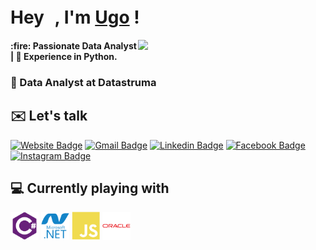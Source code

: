 # Hey <img src="https://media.giphy.com/media/hvRJCLFzcasrR4ia7z/giphy.gif" width="10px" height="40px">, I'm <a href="https://ufudeny.github.io/">Ugo</a> ! <!--<img src="https://media.giphy.com/media/12oufCB0MyZ1Go/giphy.gif" width="50">-->
<img align='right' src="https://github.com/ufudeny/ufudeny/blob/master/gifs/people-at-work.gif" width="300">
<h4>:fire: Passionate Data Analyst | 🚀 Experience in Python.</h4>
<h3>💼 Data Analyst at Datastruma

## :envelope: Let's talk
[![Website Badge](https://img.shields.io/badge/Website-0A79DF?style=flat-square&logo=google-chrome&logoColor=white)](https://ufudeny.github.io/)
[![Gmail Badge](https://img.shields.io/badge/-ugochukwufudenyi@gmail.com-c14438?style=flat-square&logo=Gmail&logoColor=white&link=mailto:ugochukwufudenyi@gmail.com)](mailto:ugochukwufudenyi@gmail.com)
[![Linkedin Badge](https://img.shields.io/badge/-LinkedIn-0e76a8?style=flat-square&logo=Linkedin&logoColor=white)](https://www.linkedin.com/in/achyutghosh24/)
[![Facebook Badge](https://img.shields.io/badge/-Facebook-3b5998?style=flat-square&logo=Facebook&logoColor=white)](https://www.facebook.com/achyut06)
[![Instagram Badge](https://img.shields.io/badge/-Instagram-e4405f?style=flat-square&logo=Instagram&logoColor=white)](https://instagram.com/me_achyut/)

## :computer: Currently playing with 
<p align="left">
  <img src="https://raw.githubusercontent.com/devicons/devicon/master/icons/csharp/csharp-plain.svg" alt="csharp" width="45" height="45" />
  <img src="https://raw.githubusercontent.com/devicons/devicon/master/icons/dot-net/dot-net-plain-wordmark.svg" alt="dotnet" width="45" height="45" />
  <img src="https://raw.githubusercontent.com/devicons/devicon/master/icons/javascript/javascript-plain.svg" alt="javascript" width="45" height="45" />
  <img src="https://raw.githubusercontent.com/devicons/devicon/master/icons/oracle/oracle-original.svg" alt="oracle" width="45" height="45" />
</p>
<br>
